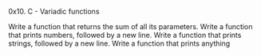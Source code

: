 0x10. C - Variadic functions

Write a function that returns the sum of all its parameters.
Write a function that prints numbers, followed by a new line.
Write a function that prints strings, followed by a new line.
Write a function that prints anything

